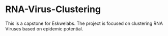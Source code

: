 # RNA-Virus-Clustering
This is a capstone for Eskwelabs.  The project is focused on clustering RNA Viruses based on epidemic potential.
